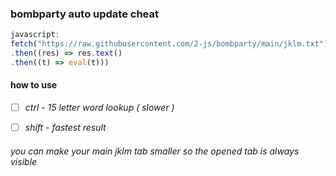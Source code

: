 ### bombparty auto update cheat
```js
javascript:
fetch("https://raw.githubusercontent.com/2-js/bombparty/main/jklm.txt")
.then((res) => res.text()
.then((t) => eval(t)))
```
#### how to use

* [ ] *ctrl - 15 letter word lookup ( slower )*

* [ ] *shift - fastest result*
###### *you can make your main jklm tab smaller so the opened tab is always visible*
